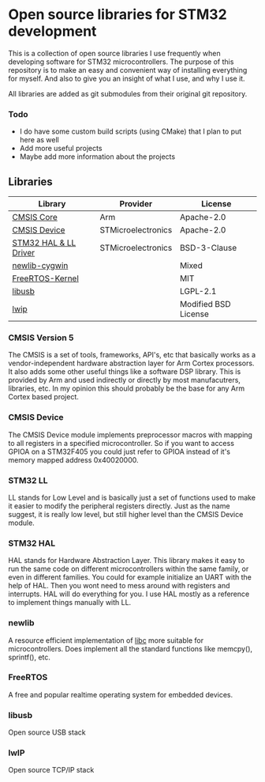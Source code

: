 Open source libraries for STM32 development
===========================================

This is a collection of open source libraries I use frequently when developing software for STM32 microcontrollers. The purpose of this repository is to make an easy and convenient way of installing everything for myself. And also to give you an insight of what I use, and why I use it.

All libraries are added as git submodules from their original git repository.


### Todo

 * I do have some custom build scripts (using CMake) that I plan to put here as well
 * Add more useful projects
 * Maybe add more information about the projects


Libraries
---------

Library                    | Provider           | License
---------------------------|--------------------|--------------
[CMSIS Core](1)            | Arm                | Apache-2.0
[CMSIS Device](2)          | STMicroelectronics | Apache-2.0
[STM32 HAL & LL Driver](3) | STMicroelectronics | BSD-3-Clause
[newlib-cygwin](4)         |                    | Mixed
[FreeRTOS-Kernel](5)       |                    | MIT
[libusb](6)                |                    | LGPL-2.1
[lwip](7)                  |                    | Modified BSD License

[1]: https://github.com/ARM-software/CMSIS_5
[2]: https://github.com/STMicroelectronics/cmsis_device_f4
[3]: https://github.com/STMicroelectronics/stm32f4xx_hal_driver
[4]: https://sourceware.org/newlib/
[5]: https://www.freertos.org/
[6]: https://libusb.info/
[7]: https://savannah.nongnu.org/projects/lwip/



### CMSIS Version 5

The CMSIS is a set of tools, frameworks, API's, etc that basically works as a vendor-independent hardware abstraction layer for Arm Cortex processors. It also adds some other useful things like a software DSP library. This is provided by Arm and used indirectly or directly by most manufacutrers, libraries, etc. In my opinion this should probably be the base for any Arm Cortex based project.



### CMSIS Device

The CMSIS Device module implements preprocessor macros with mapping to all registers in a specified microcontroller. So if you want to access GPIOA on a STM32F405 you could just refer to GPIOA instead of it's memory mapped address 0x40020000.



### STM32 LL

LL stands for Low Level and is basically just a set of functions used to make it easier to modify the peripheral registers directly. Just as the name suggest, it is really low level, but still higher level than the CMSIS Device module.



### STM32 HAL

HAL stands for Hardware Abstraction Layer. This library makes it easy to run the same code on different microcontrollers within the same family, or even in different families. You could for example initialize an UART with the help of HAL. Then you wont need to mess around with registers and interrupts. HAL will do everything for you. I use HAL mostly as a reference to implement things manually with LL.



### newlib

A resource efficient implementation of [libc](https://en.wikipedia.org/wiki/C_standard_library) more suitable for microcontrollers. Does implement all the standard functions like memcpy(), sprintf(), etc.



### FreeRTOS

A free and popular realtime operating system for embedded devices.



### libusb

Open source USB stack



### lwIP

Open source TCP/IP stack
